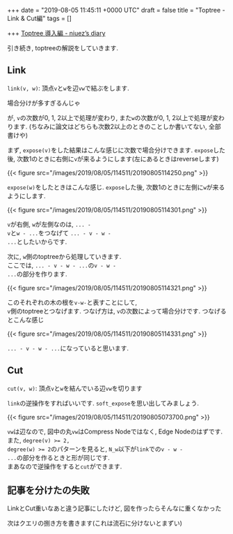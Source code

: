 
+++
date = "2019-08-05 11:45:11 +0000 UTC"
draft = false
title = "Toptree - Link & Cut編"
tags = []

+++
[Toptree 導入編 - niuez’s diary](https://niuez.hatenablog.com/entry/2019/08/04/191420)

引き続き, toptreeの解説をしていきます.

## Link

<code>link(v, w)</code>: 頂点<code>v</code>と<code>w</code>を辺<code>vw</code>で結ぶをします.

場合分けが多すぎるんじゃ

が, <code>v</code>の次数が0, 1, 2以上で処理が変わり, また<code>w</code>の次数が0, 1, 2以上で処理が変わります. (ちなみに論文はどちらも次数2以上のときのことしか書いてない, 全部書けや)

まず, <code>expose(v)</code>をした結果はこんな感じに次数で場合分けできます. <code>expose</code>した後, 次数1のときに右側に<code>v</code>が来るようにします(左にあるときはreverseします)

{{< figure src="/images/2019/08/05/114511/20190805114250.png"  >}}

<code>expose(w)</code>をしたときはこんな感じ. <code>expose</code>した後, 次数1のときに左側に<code>w</code>が来るようにします.

{{< figure src="/images/2019/08/05/114511/20190805114301.png"  >}}

<code>v</code>が右側, <code>w</code>が左側なのは, <code>... - v</code>と<code>w - ...</code>をつなげて <code>... - v - w - ...</code>としたいからです.

次に, <code>w</code>側のtoptreeから処理していきます.<br/>
ここでは, <code>... - v - w - ...</code>の<code>v - w - ...</code>の部分を作ります.

{{< figure src="/images/2019/08/05/114511/20190805114321.png"  >}}

このそれぞれの木の根を<code>v-w-</code>と表すことにして,<br/>
<code>v</code>側のtoptreeとつなげます. つなげ方は, <code>v</code>の次数によって場合分けです. つなげるとこんな感じ

{{< figure src="/images/2019/08/05/114511/20190805114331.png"  >}}

<code>... - v - w - ...</code>になっていると思います.

## Cut

<code>cut(v, w)</code>: 頂点<code>v</code>と<code>w</code>を結んでいる辺<code>vw</code>を切ります

<code>link</code>の逆操作をすればいいです.
<code>soft_expose</code>を思い出してみましょう.

{{< figure src="/images/2019/08/05/114511/20190805073700.png"  >}}

<code>vw</code>は辺なので, 図中の丸<code>vw</code>はCompress Nodeではなく, Edge Nodeのはずです.
また, <code>degree(v) >= 2, degree(w) >= 2</code>のパターンを見ると, <code>N_w</code>以下が<code>link</code>での<code>v - w - ...</code>の部分を作るときと形が同じです.<br/>
まあなので逆操作をすると<code>cut</code>ができます.

## 記事を分けたの失敗

LinkとCut重いなあと違う記事にしたけど, 図を作ったらそんなに重くなかった

次はクエリの捌き方を書きます(これは流石に分けないとまずい)


